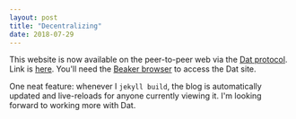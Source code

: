 ```yaml
---
layout: post
title: "Decentralizing"
date: 2018-07-29
---
```


This website is now available on the peer-to-peer web via the [Dat
protocol](https://www.datprotocol.com/). Link is [here](hyper://f3de5c0ee82333ec6496e864e7cf2681dd5dd711bd6f2bb00a439c03638b829d/). You'll need the [Beaker browser](https://beakerbrowser.com) to access the Dat site.

One neat feature: whenever I `jekyll build`, the blog is automatically updated
and live-reloads for anyone currently viewing it. I'm looking forward to working
more with Dat.
